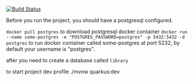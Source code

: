 [![Build Status](https://travis-ci.org/renatoAlexsander/quarkus-api-example.svg?branch=master)](https://travis-ci.org/renatoAlexsander/quarkus-api-example)

Before you run the project, you should have a postgresql configured.

`docker pull postgres` to download postgresql docker container
`docker run --name some-postgres -e "POSTGRES_PASSWORD=postgres" -p 5432:5432 -d postgres` to run docker container called some-postgres at port 5232, by default your username is "postgres".

after you need to create a database called `library`

to start project dev profile
./mvnw quarkus:dev
